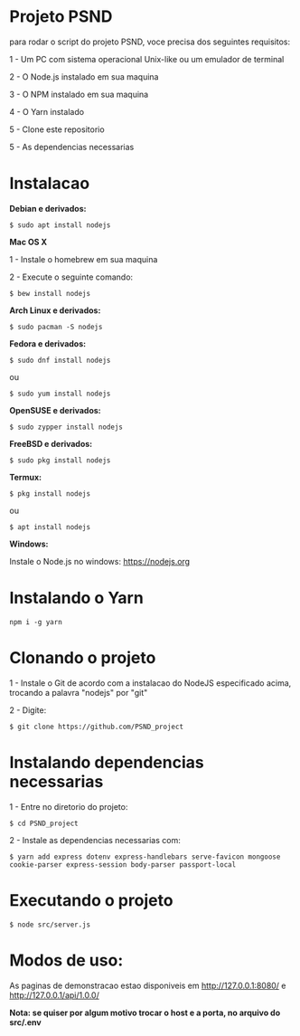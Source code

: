 # Projeto PSND

para rodar o script do projeto PSND, voce precisa dos seguintes requisitos:

1 - Um PC com sistema operacional Unix-like ou um emulador de terminal

2 - O Node.js instalado em sua maquina

3 - O NPM instalado em sua maquina

4 - O Yarn instalado

5 - Clone este repositorio

5 - As dependencias necessarias


# Instalacao

**Debian e derivados:**

`$ sudo apt install nodejs`


**Mac OS X**

1 - Instale o homebrew em sua maquina

2 - Execute o seguinte comando:

`$ bew install nodejs`


**Arch Linux e derivados:**

`$ sudo pacman -S nodejs`


**Fedora e derivados:**

`$ sudo dnf install nodejs`

ou

`$ sudo yum install nodejs`


**OpenSUSE e derivados:**

`$ sudo zypper install nodejs`


**FreeBSD e derivados:**

`$ sudo pkg install nodejs`


**Termux:**

`$ pkg install nodejs`

ou

`$ apt install nodejs`


**Windows:**

Instale o Node.js no windows: https://nodejs.org


# Instalando o Yarn

`npm i -g yarn`


# Clonando o projeto

1 - Instale o Git de acordo com a instalacao do NodeJS especificado acima, trocando a palavra "nodejs" por "git"

2 - Digite:

`$ git clone https://github.com/PSND_project`


# Instalando dependencias necessarias

1 - Entre no diretorio do projeto:

`$ cd PSND_project`

2 - Instale as dependencias necessarias com:

`$ yarn add express dotenv express-handlebars serve-favicon mongoose cookie-parser express-session body-parser passport-local`


# Executando o projeto

`$ node src/server.js`


# Modos de uso:

As paginas de demonstracao estao disponiveis em http://127.0.0.1:8080/ e http://127.0.0.1/api/1.0.0/

**Nota: se quiser por algum motivo trocar o host e a porta, no arquivo do src/.env**
